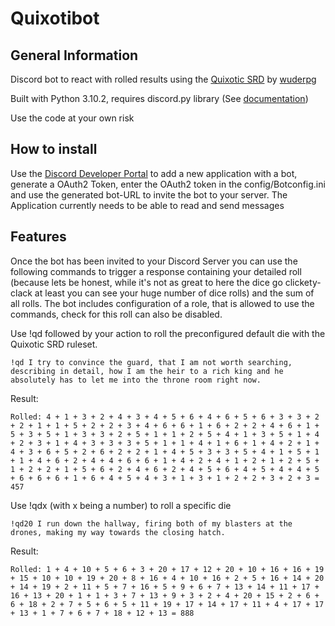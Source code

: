 # Quixotibot

## General Information
Discord bot to react with rolled results using the [Quixotic SRD](https://wuderpg.itch.io/quixotic) by [wuderpg](https://wuderpg.itch.io/)

Built with Python 3.10.2, requires discord.py library (See [documentation](https://discordpy.readthedocs.io/en/stable/))

Use the code at your own risk

## How to install
Use the [Discord Developer Portal](https://discord.com/developers/applications) to add a new application with a bot, generate a OAuth2 Token, enter the OAuth2 token in the config/Botconfig.ini and use the generated bot-URL to invite the bot to your server. 
The Application currently needs to be able to read and send messages

## Features
Once the bot has been invited to your Discord Server you can use the following commands to trigger a response containing your detailed roll (because lets be honest, while it's not as great to here the dice go clickety-clack at least you can see your huge number of dice rolls) and the sum of all rolls. The bot includes configuration of a role, that is allowed to use the commands, check for this roll can also be disabled. 

Use !qd followed by your action to roll the preconfigured default die with the Quixotic SRD ruleset. 

`!qd I try to convince the guard, that I am not worth searching, describing in detail, how I am the heir to a rich king and he absolutely has to let me into the throne room right now.`

Result: 

`Rolled: 4 + 1 + 3 + 2 + 4 + 3 + 4 + 5 + 6 + 4 + 6 + 5 + 6 + 3 + 3 + 2 + 2 + 1 + 1 + 5 + 2 + 2 + 3 + 4 + 6 + 6 + 1 + 6 + 2 + 2 + 4 + 6 + 1 + 5 + 3 + 5 + 1 + 3 + 3 + 2 + 5 + 1 + 1 + 2 + 5 + 4 + 1 + 3 + 5 + 1 + 4 + 2 + 3 + 1 + 4 + 3 + 3 + 3 + 5 + 1 + 1 + 4 + 1 + 6 + 1 + 4 + 2 + 1 + 4 + 3 + 6 + 5 + 2 + 6 + 2 + 2 + 1 + 4 + 5 + 3 + 3 + 5 + 4 + 1 + 5 + 1 + 1 + 4 + 6 + 2 + 4 + 4 + 6 + 6 + 1 + 4 + 2 + 4 + 1 + 2 + 1 + 2 + 5 + 1 + 2 + 2 + 1 + 5 + 6 + 2 + 4 + 6 + 2 + 4 + 5 + 6 + 4 + 5 + 4 + 4 + 5 + 6 + 6 + 6 + 1 + 6 + 4 + 5 + 4 + 3 + 1 + 3 + 1 + 2 + 2 + 3 + 2 + 3 = 457`

Use !qdx (with x being a number) to roll a specific die 

`!qd20 I run down the hallway, firing both of my blasters at the drones, making my way towards the closing hatch.`

Result: 

`Rolled: 1 + 4 + 10 + 5 + 6 + 3 + 20 + 17 + 12 + 20 + 10 + 16 + 16 + 19 + 15 + 10 + 10 + 19 + 20 + 8 + 16 + 4 + 10 + 16 + 2 + 5 + 16 + 14 + 20 + 14 + 19 + 2 + 11 + 5 + 7 + 16 + 5 + 9 + 6 + 7 + 13 + 14 + 11 + 17 + 16 + 13 + 20 + 1 + 1 + 3 + 7 + 13 + 9 + 3 + 2 + 4 + 20 + 15 + 2 + 6 + 6 + 18 + 2 + 7 + 5 + 6 + 5 + 11 + 19 + 17 + 14 + 17 + 11 + 4 + 17 + 17 + 13 + 1 + 7 + 6 + 7 + 18 + 12 + 13 = 888`
